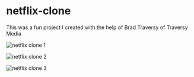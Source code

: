 # netflix-clone
This was a fun project I created with the help of Brad Traversy of Traversy Media

![netflix clone 1](https://user-images.githubusercontent.com/80648658/173262197-e533ad15-9f37-4663-a5a1-64a71b68f899.PNG)

![netflix clone 2](https://user-images.githubusercontent.com/80648658/173262236-d550f5ea-c948-4c00-a917-89e833446e3e.PNG)


![netflix clone 3](https://user-images.githubusercontent.com/80648658/173262228-382aab37-4248-43ce-b82c-190d8cdb162c.PNG)

